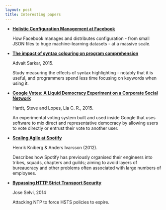 ```yaml
---
layout: post
title: Interesting papers
---
```


- **[Holistic Configuration Management at Facebook][fb]**

  How Facebook manages and distributes configuration - from small JSON files to
  huge machine-learning datasets - at a massive scale.

- **[The impact of syntax colouring on program comprehension][sy]**

  Advait Sarkar, 2015.

  Study measuring the effects of syntax highlighting - notably that it is
  useful, and programmers spend less time focusing on keywords when using it.

- **[Google Votes: A Liquid Democracy Experiment on a Corporate Social Network][go]**

  Hardt, Steve and Lopes, Lia C. R., 2015.

  An experimental voting system built and used inside Google that uses software
  to mix direct and representative democracy by allowing users to vote directly
  or entrust their vote to another user.

- **[Scaling Agile at Spotify][sp]**

  Henrik Kniberg & Anders Ivarsson (2012).

  Describes how Spotify has previously organised their engineers into tribes,
  squads, chapters and guilds; aiming to avoid layers of bureaucracy and other
  problems often associated with large numbers of employees.
  
- **[Bypassing HTTP Strict Transport Security][wp]**

  Jose Selvi, 2014

  Attacking NTP to force HSTS policies to expire.

[fb]: http://sigops.org/sosp/sosp15/current/2015-Monterey/printable/008-tang.pdf
[sy]: http://ppig.org/sites/default/files/2015-PPIG-26th-Sarkar.pdf
[go]: http://www.tdcommons.org/cgi/viewcontent.cgi?article=1092&context=dpubs_series
[sp]: https://dl.dropboxusercontent.com/u/1018963/Articles/SpotifyScaling.pdf
[wp]: https://www.blackhat.com/docs/eu-14/materials/eu-14-Selvi-Bypassing-HTTP-Strict-Transport-Security-wp.pdf
